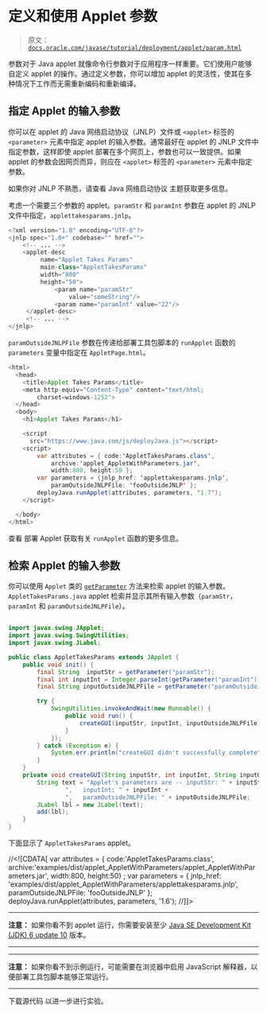 # 定义和使用 Applet 参数

> 原文：[`docs.oracle.com/javase/tutorial/deployment/applet/param.html`](https://docs.oracle.com/javase/tutorial/deployment/applet/param.html)

参数对于 Java applet 就像命令行参数对于应用程序一样重要。它们使用户能够自定义 applet 的操作。通过定义参数，你可以增加 applet 的灵活性，使其在多种情况下工作而无需重新编码和重新编译。

## 指定 Applet 的输入参数

你可以在 applet 的 Java 网络启动协议（JNLP）文件或 `<applet>` 标签的 `<parameter>` 元素中指定 applet 的输入参数。通常最好在 applet 的 JNLP 文件中指定参数，这样即使 applet 部署在多个网页上，参数也可以一致提供。如果 applet 的参数会因网页而异，则应在 `<applet>` 标签的 `<parameter>` 元素中指定参数。

如果你对 JNLP 不熟悉，请查看 Java 网络启动协议 主题获取更多信息。

考虑一个需要三个参数的 applet。`paramStr` 和 `paramInt` 参数在 applet 的 JNLP 文件中指定，`applettakesparams.jnlp`。

```java
<?xml version="1.0" encoding="UTF-8"?>
<jnlp spec="1.0+" codebase="" href="">
    <!-- ... -->
    <applet-desc
         name="Applet Takes Params"
         main-class="AppletTakesParams"
         width="800"
         height="50">
             <param name="paramStr"
                 value="someString"/>
             <param name="paramInt" value="22"/>
     </applet-desc>
     <!-- ... -->
</jnlp>

```

`paramOutsideJNLPFile` 参数在传递给部署工具包脚本的 `runApplet` 函数的 `parameters` 变量中指定在 `AppletPage.html`。

```java
<html>
  <head>
    <title>Applet Takes Params</title>
    <meta http-equiv="Content-Type" content="text/html;
        charset=windows-1252">
  </head>
  <body>
    <h1>Applet Takes Params</h1>

    <script
      src="https://www.java.com/js/deployJava.js"></script>
    <script>
        var attributes = { code:'AppletTakesParams.class',
            archive:'applet_AppletWithParameters.jar',
            width:800, height:50 };
        var parameters = {jnlp_href: 'applettakesparams.jnlp',
            paramOutsideJNLPFile: 'fooOutsideJNLP' };
        deployJava.runApplet(attributes, parameters, '1.7');
    </script>

  </body>
</html>

```

查看 部署 Applet 获取有关 `runApplet` 函数的更多信息。

## 检索 Applet 的输入参数

你可以使用 `Applet` 类的 [`getParameter`](https://docs.oracle.com/javase/8/docs/api/java/applet/Applet.html#getParameter-java.lang.String-) 方法来检索 applet 的输入参数。`AppletTakesParams.java` applet 检索并显示其所有输入参数（`paramStr`，`paramInt` 和 `paramOutsideJNLPFile`）。

```java

import javax.swing.JApplet;
import javax.swing.SwingUtilities;
import javax.swing.JLabel;

public class AppletTakesParams extends JApplet {
    public void init() {
        final String  inputStr = getParameter("paramStr");        
        final int inputInt = Integer.parseInt(getParameter("paramInt"));
        final String inputOutsideJNLPFile = getParameter("paramOutsideJNLPFile");

        try {
            SwingUtilities.invokeAndWait(new Runnable() {
                public void run() {
                    createGUI(inputStr, inputInt, inputOutsideJNLPFile);
                }
            });
        } catch (Exception e) {
            System.err.println("createGUI didn't successfully complete");
        }
    }
    private void createGUI(String inputStr, int inputInt, String inputOutsideJNLPFile) {
        String text = "Applet's parameters are -- inputStr: " + inputStr +
                ",   inputInt: " + inputInt +
                ",   paramOutsideJNLPFile: " + inputOutsideJNLPFile;
        JLabel lbl = new JLabel(text);
        add(lbl);
    }
}

```

下面显示了 `AppletTakesParams` applet。

//&lt;![CDATA[ var attributes = { code:'AppletTakesParams.class', archive:'examples/dist/applet_AppletWithParameters/applet_AppletWithParameters.jar', width:800, height:50} ; var parameters = { jnlp_href: 'examples/dist/applet_AppletWithParameters/applettakesparams.jnlp', paramOutsideJNLPFile: 'fooOutsideJNLP' }; deployJava.runApplet(attributes, parameters, '1.6'); //]]&gt;

* * *

**注意：** 如果你看不到 applet 运行，你需要安装至少 [Java SE Development Kit (JDK) 6 update 10](http://www.oracle.com/technetwork/java/javase/downloads/index.html) 版本。

* * *

* * *

**注意：** 如果你看不到示例运行，可能需要在浏览器中启用 JavaScript 解释器，以便部署工具包脚本能够正常运行。

* * *

下载源代码 以进一步进行实验。
